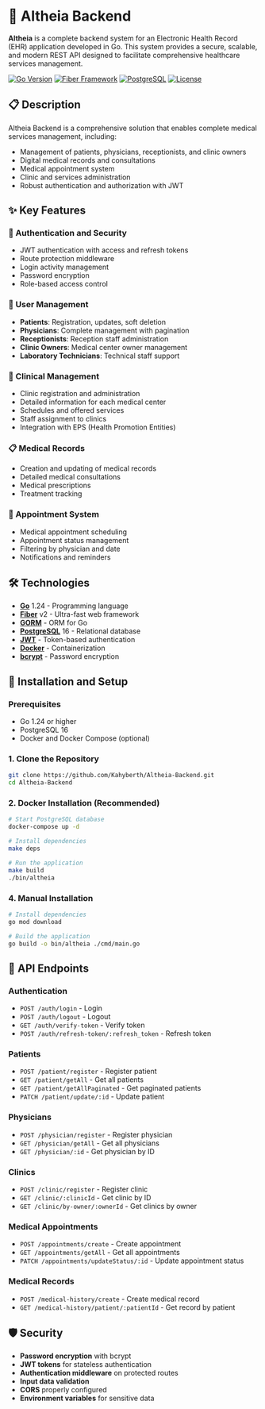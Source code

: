 # 🏥 Altheia Backend

**Altheia** is a complete backend system for an Electronic Health Record (EHR) application developed in Go. This system provides a secure, scalable, and modern REST API designed to facilitate comprehensive healthcare services management.

[![Go Version](https://img.shields.io/badge/Go-1.24-blue)](https://golang.org/)
[![Fiber Framework](https://img.shields.io/badge/Fiber-v2.52.6-00ADD8)](https://github.com/gofiber/fiber)
[![PostgreSQL](https://img.shields.io/badge/PostgreSQL-16-336791)](https://www.postgresql.org/)
[![License](https://img.shields.io/badge/License-MIT-green)](LICENSE)

## 📋 Description

Altheia Backend is a comprehensive solution that enables complete medical services management, including:
- Management of patients, physicians, receptionists, and clinic owners
- Digital medical records and consultations
- Medical appointment system
- Clinic and services administration
- Robust authentication and authorization with JWT

## ✨ Key Features

### 🔐 Authentication and Security
- JWT authentication with access and refresh tokens
- Route protection middleware
- Login activity management
- Password encryption
- Role-based access control

### 👥 User Management
- **Patients**: Registration, updates, soft deletion
- **Physicians**: Complete management with pagination
- **Receptionists**: Reception staff administration
- **Clinic Owners**: Medical center owner management
- **Laboratory Technicians**: Technical staff support

### 🏥 Clinical Management
- Clinic registration and administration
- Detailed information for each medical center
- Schedules and offered services
- Staff assignment to clinics
- Integration with EPS (Health Promotion Entities)

### 📋 Medical Records
- Creation and updating of medical records
- Detailed medical consultations
- Medical prescriptions
- Treatment tracking

### 📅 Appointment System
- Medical appointment scheduling
- Appointment status management
- Filtering by physician and date
- Notifications and reminders

## 🛠️ Technologies

- **[Go](https://golang.org/)** 1.24 - Programming language
- **[Fiber](https://github.com/gofiber/fiber)** v2 - Ultra-fast web framework
- **[GORM](https://gorm.io/)** - ORM for Go
- **[PostgreSQL](https://www.postgresql.org/)** 16 - Relational database
- **[JWT](https://github.com/golang-jwt/jwt)** - Token-based authentication
- **[Docker](https://www.docker.com/)** - Containerization
- **[bcrypt](https://golang.org/x/crypto)** - Password encryption

## 🚀 Installation and Setup

### Prerequisites

- Go 1.24 or higher
- PostgreSQL 16
- Docker and Docker Compose (optional)

### 1. Clone the Repository

```bash
git clone https://github.com/Kahyberth/Altheia-Backend.git
cd Altheia-Backend
```

### 2. Docker Installation (Recommended)

```bash
# Start PostgreSQL database
docker-compose up -d

# Install dependencies
make deps

# Run the application
make build
./bin/altheia
```

### 4. Manual Installation

```bash
# Install dependencies
go mod download

# Build the application
go build -o bin/altheia ./cmd/main.go
```

## 📖 API Endpoints

### Authentication
- `POST /auth/login` - Login
- `POST /auth/logout` - Logout
- `GET /auth/verify-token` - Verify token
- `POST /auth/refresh-token/:refresh_token` - Refresh token

### Patients
- `POST /patient/register` - Register patient
- `GET /patient/getAll` - Get all patients
- `GET /patient/getAllPaginated` - Get paginated patients
- `PATCH /patient/update/:id` - Update patient

### Physicians
- `POST /physician/register` - Register physician
- `GET /physician/getAll` - Get all physicians
- `GET /physician/:id` - Get physician by ID

### Clinics
- `POST /clinic/register` - Register clinic
- `GET /clinic/:clinicId` - Get clinic by ID
- `GET /clinic/by-owner/:ownerId` - Get clinics by owner

### Medical Appointments
- `POST /appointments/create` - Create appointment
- `GET /appointments/getAll` - Get all appointments
- `PATCH /appointments/updateStatus/:id` - Update appointment status

### Medical Records
- `POST /medical-history/create` - Create medical record
- `GET /medical-history/patient/:patientId` - Get record by patient

## 🛡️ Security

- **Password encryption** with bcrypt
- **JWT tokens** for stateless authentication
- **Authentication middleware** on protected routes
- **Input data validation**
- **CORS** properly configured
- **Environment variables** for sensitive data

